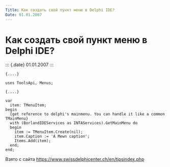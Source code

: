 ```yaml
---
Title: Как создать свой пункт меню в Delphi IDE?
Date: 01.01.2007
---
```



Как создать свой пункт меню в Delphi IDE?
=========================================

::: {.date}
01.01.2007
:::

    {....} 
     
    uses ToolsApi, Menus; 
     
    {....} 
     
    var 
      item: TMenuItem; 
    begin 
      {get reference to delphi's mainmenu. You can handle it like a common TMainMenu} 
      with (BorlandIDEServices as INTAServices).GetMainMenu do 
      begin 
        item := TMenuItem.Create(nil); 
        item.Caption := 'A Mewn caption'; 
        Items.Add(item); 
      end; 
    end; 

Взято с сайта <https://www.swissdelphicenter.ch/en/tipsindex.php>
